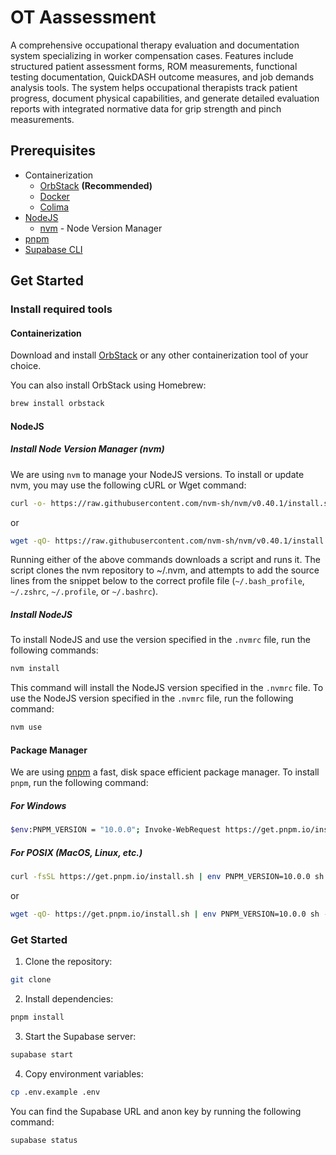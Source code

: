 # OT Aassessment

A comprehensive occupational therapy evaluation and documentation system specializing in worker compensation cases. Features include structured patient assessment forms, ROM measurements, functional testing documentation, QuickDASH outcome measures, and job demands analysis tools. The system helps occupational therapists track patient progress, document physical capabilities, and generate detailed evaluation reports with integrated normative data for grip strength and pinch measurements.

## Prerequisites

- Containerization
  - [OrbStack](https://orbstack.dev/) **(Recommended)**
  - [Docker](https://www.docker.com)
  - [Colima](https://github.com/abiosoft/colima)
- [NodeJS](https://nodejs.org/en)
  - [nvm](https://github.com/nvm-sh/nvm) - Node Version Manager
- [pnpm](https://pnpm.io)
- [Supabase CLI](https://supabase.io/docs/guides/cli)

## Get Started

### Install required tools

#### Containerization

Download and install [OrbStack](https://orbstack.dev/) or any other containerization tool of your choice.

You can also install OrbStack using Homebrew:

```bash
brew install orbstack
```

#### NodeJS

##### Install Node Version Manager (nvm)

We are using `nvm` to manage your NodeJS versions. To install or update nvm, you may use the following cURL or Wget command:

```bash
curl -o- https://raw.githubusercontent.com/nvm-sh/nvm/v0.40.1/install.sh | bash
```

or

```bash
wget -qO- https://raw.githubusercontent.com/nvm-sh/nvm/v0.40.1/install.sh | bash
```

Running either of the above commands downloads a script and runs it. The script clones the nvm repository to ~/.nvm, and attempts to add the source lines from the snippet below to the correct profile file (`~/.bash_profile`, `~/.zshrc`, `~/.profile`, or `~/.bashrc`).

##### Install NodeJS

To install NodeJS and use the version specified in the `.nvmrc` file, run the following commands:

```bash
nvm install
```

This command will install the NodeJS version specified in the `.nvmrc` file. To use the NodeJS version specified in the `.nvmrc` file, run the following command:

```bash
nvm use
```

#### Package Manager

We are using [pnpm](https://pnpm.io/) a fast, disk space efficient package manager. To install `pnpm`, run the following command:

##### For Windows

```bash
$env:PNPM_VERSION = "10.0.0"; Invoke-WebRequest https://get.pnpm.io/install.ps1 -UseBasicParsing | Invoke-Expression
```

##### For POSIX (MacOS, Linux, etc.)

```bash
curl -fsSL https://get.pnpm.io/install.sh | env PNPM_VERSION=10.0.0 sh -
```

or

```bash
wget -qO- https://get.pnpm.io/install.sh | env PNPM_VERSION=10.0.0 sh -
```

### Get Started

1. Clone the repository:

```bash
git clone
```

2. Install dependencies:

```bash
pnpm install
```

3. Start the Supabase server:

```bash
supabase start
```

4. Copy environment variables:

```bash
cp .env.example .env
```

You can find the Supabase URL and anon key by running the following command:

```bash
supabase status
```
